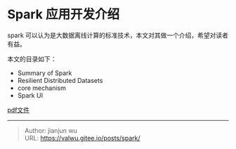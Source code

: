 # Spark 应用开发介绍


spark 可以认为是大数据离线计算的标准技术，本文对其做一个介绍，希望对读者有益。

本文的目录如下：
* Summary of Spark
* Resilient Distributed Datasets
* core mechanism
* Spark UI

[pdf文件](/posts/bigdata/spark/spark.pdf)

---

> Author: jianjun wu  
> URL: https://valwu.gitee.io/posts/spark/  

